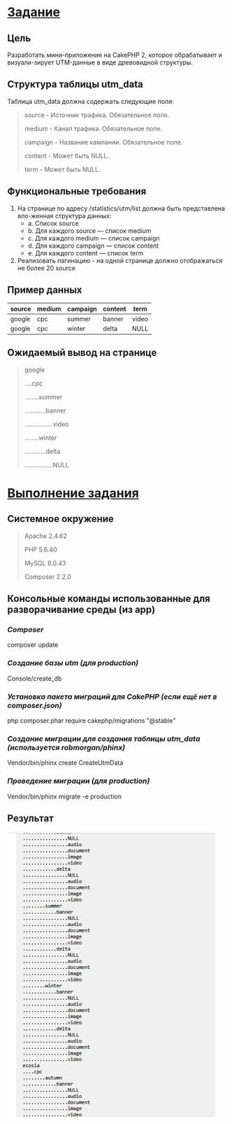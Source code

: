 # <u>Задание</u>

## Цель
Разработать мини-приложение на CakePHP 2, которое обрабатывает и визуали-зирует UTM-данные в виде древовидной структуры.

## Структура таблицы utm_data
Таблица utm_data должна содержать следующие поля:
>	source - Источник трафика. Обязательное поле.
>
>	medium - Канал трафика. Обязательное поле.
>
>	campaign - Название кампании. Обязательное поле.
>
>	content - Может быть NULL.
>
>	term - Может быть NULL.
## Функциональные требования
1.	На странице по адресу /statistics/utm/list должна быть представлена вло-женная структура данных:
    * a.	Список source
    * b.	Для каждого source — список medium
    * c.	Для каждого medium — список campaign
    * d.	Для каждого campaign — список content
    * e.	Для каждого content — список term
2.	Реализовать пагинацию - на одной странице должно отображаться не более 20 source

## Пример данных
|source|medium|campaign|content|term|
|------|------|--------|-------|----|
|google|cpc|summer|banner|video|
|google|cpc|winter|delta|NULL|

## Ожидаемый вывод на странице
>google
>
>....cpc
>
>........summer
>
>............banner
>
>................video
>
>........winter	
>
>............delta
>
>................NULL

# <u>Выполнение задания</u>
## Системное окружение
>Apache 2.4.62
>
>PHP 5.6.40
>
>MySQL 8.0.43
>
>Composer 2.2.0

## Консольные команды использованные для разворачивание среды (из app)
### _Composer_
composer update

### *Создание базы utm (для production)*
Console/create_db

### *Установка пакета миграций для CakePHP (если ещё нет в composer.json)*
php composer.phar require cakephp/migrations "@stable"

### *Создание миграции для создания таблицы utm_data (используется robmorgan/phinx)*
Vendor/bin/phinx create CreateUtmData

### *Проведение миграции (для production)*
Vendor/bin/phinx migrate -e production

## Результат
![Скрин экрана](https://github.com/VandalorumRex/utm/blob/master/app/webroot/img/resultat.png)